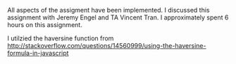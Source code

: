 All aspects of the assigment have been implemented.
I discussed this assignment with Jeremy Engel and TA Vincent Tran.
I approximately spent 6 hours on this assignment.

I utilzied the haversine function from http://stackoverflow.com/questions/14560999/using-the-haversine-formula-in-javascript